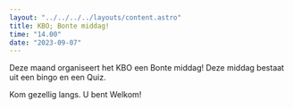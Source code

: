 ```yaml
---
layout: "../../../../layouts/content.astro"
title: KBO; Bonte middag!
time: "14.00"
date: "2023-09-07"
---
```


Deze maand organiseert het KBO een Bonte middag!
Deze middag bestaat uit een bingo en een Quiz.

Kom gezellig langs. U bent Welkom!

